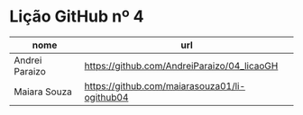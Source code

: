 # Lição GitHub nº 4

nome | url
---  | --- 
Andrei Paraizo | https://github.com/AndreiParaizo/04_licaoGH
Maiara Souza| https://github.com/maiarasouza01/li-ogithub04